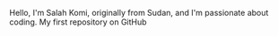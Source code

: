 Hello, I'm Salah Komi, originally from Sudan, and I'm passionate about coding.
My first repository on GitHub
